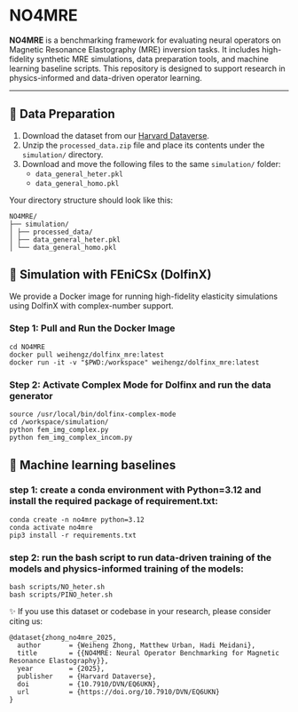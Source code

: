 # NO4MRE

**NO4MRE** is a benchmarking framework for evaluating neural operators on Magnetic Resonance Elastography (MRE) inversion tasks. It includes high-fidelity synthetic MRE simulations, data preparation tools, and machine learning baseline scripts. This repository is designed to support research in physics-informed and data-driven operator learning.

---

## 📁 Data Preparation

1. Download the dataset from our [Harvard Dataverse](https://dataverse.harvard.edu/dataset.xhtml?persistentId=doi:10.7910/DVN/EQ6UKN).
2. Unzip the `processed_data.zip` file and place its contents under the `simulation/` directory.
3. Download and move the following files to the same `simulation/` folder:
   - `data_general_heter.pkl`
   - `data_general_homo.pkl`

Your directory structure should look like this:

```
NO4MRE/
├── simulation/
│ ├── processed_data/
│ ├── data_general_heter.pkl
│ └── data_general_homo.pkl
```


## 🧪 Simulation with FEniCSx (DolfinX)

We provide a Docker image for running high-fidelity elasticity simulations using DolfinX with complex-number support.

### Step 1: Pull and Run the Docker Image

```
cd NO4MRE
docker pull weihengz/dolfinx_mre:latest
docker run -it -v "$PWD:/workspace" weihengz/dolfinx_mre:latest
```

### Step 2:  Activate Complex Mode for Dolfinx and run the data generator

```
source /usr/local/bin/dolfinx-complex-mode
cd /workspace/simulation/
python fem_img_complex.py
python fem_img_complex_incom.py
```


## 🧪 Machine learning baselines

### step 1: create a conda environment with Python=3.12 and install the required package of requirement.txt:
```
conda create -n no4mre python=3.12
conda activate no4mre
pip3 install -r requirements.txt
```

### step 2: run the bash script to run data-driven training of the models and physics-informed training of the models:
```
bash scripts/NO_heter.sh
bash scripts/PINO_heter.sh
```

✨ If you use this dataset or codebase in your research, please consider citing us:
```
@dataset{zhong_no4mre_2025,
  author       = {Weiheng Zhong, Matthew Urban, Hadi Meidani},
  title        = {{NO4MRE: Neural Operator Benchmarking for Magnetic Resonance Elastography}},
  year         = {2025},
  publisher    = {Harvard Dataverse},
  doi          = {10.7910/DVN/EQ6UKN},
  url          = {https://doi.org/10.7910/DVN/EQ6UKN}
}
```



